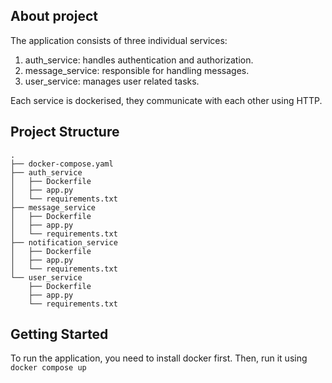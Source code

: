 ## About project
The application consists of three individual services:
1. auth_service: handles authentication and authorization.
1. message_service: responsible for handling messages.
1. user_service: manages user related tasks.

Each service is dockerised, they communicate with each other using HTTP.

## Project Structure
```
.
├── docker-compose.yaml
├── auth_service
│   ├── Dockerfile
│   ├── app.py
│   └── requirements.txt
├── message_service
│   ├── Dockerfile
│   ├── app.py
│   └── requirements.txt
├── notification_service
│   ├── Dockerfile
│   ├── app.py
│   └── requirements.txt
└── user_service
    ├── Dockerfile
    ├── app.py
    └── requirements.txt
```

## Getting Started

To run the application, you need to install docker first.
Then, run it using `docker compose up`